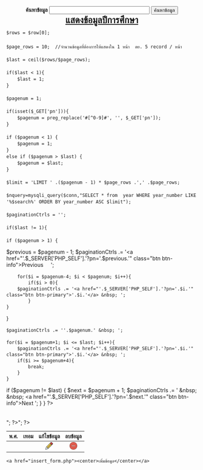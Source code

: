 <BR>
<BR>
<form method="get" id="form" enctype="multipart/form-data" action="" >
<BR><strong><center>ค้นหาข้อมูล</strong>
	<input type="text" name="search" size="30" value="" autocomplete="off">
	<input type="submit" value="ค้นหาข้อมูล"></center>
</form>
<font size ="5" ><center><b><u>แสดงข้อมูลปีการศึกษา</b></u></center></font>
<?php
include_once('conn.php');
$search = isset($_GET['search']) ? $_GET['search']:'';
$sql = "SELECT * FROM year WHERE year_number LIKE '%$search%'ORDER BY year_number ASC"; 
$conn= mysqli_connect("localhost","root","","year") 
or die("Error: " . mysqli_error($conn));
mysqli_query($conn, "SET NAMES 'utf8' ");
//query
$query=mysqli_query($conn,"SELECT COUNT(year_number) FROM year WHERE term LIKE '%$search%'");
	$row = mysqli_fetch_row($query);

	$rows = $row[0];

	$page_rows = 10;  //จำนวนข้อมูลที่ต้องการให้แสดงใน 1 หน้า  ตย. 5 record / หน้า 

	$last = ceil($rows/$page_rows);

	if($last < 1){
		$last = 1;
	}

	$pagenum = 1;

	if(isset($_GET['pn'])){
		$pagenum = preg_replace('#[^0-9]#', '', $_GET['pn']);
	}

	if ($pagenum < 1) {
		$pagenum = 1;
	}
	else if ($pagenum > $last) {
		$pagenum = $last;
	}

	$limit = 'LIMIT ' .($pagenum - 1) * $page_rows .',' .$page_rows;

	$nquery=mysqli_query($conn,"SELECT * from  year WHERE year_number LIKE '%$search%' ORDER BY year_number ASC $limit");

	$paginationCtrls = '';

	if($last != 1){

	if ($pagenum > 1) {
$previous = $pagenum - 1;
		$paginationCtrls .= '<a href="'.$_SERVER['PHP_SELF'].'?pn='.$previous.'" class="btn btn-info">Previous</a> &nbsp; &nbsp; ';

		for($i = $pagenum-4; $i < $pagenum; $i++){
			if($i > 0){
		$paginationCtrls .= '<a href="'.$_SERVER['PHP_SELF'].'?pn='.$i.'" class="btn btn-primary">'.$i.'</a> &nbsp; ';
			}
	}
}

	$paginationCtrls .= ''.$pagenum.' &nbsp; ';

	for($i = $pagenum+1; $i <= $last; $i++){
		$paginationCtrls .= '<a href="'.$_SERVER['PHP_SELF'].'?pn='.$i.'" class="btn btn-primary">'.$i.'</a> &nbsp; ';
		if($i >= $pagenum+4){
			break;
		}
	}

if ($pagenum != $last) {
$next = $pagenum + 1;
$paginationCtrls .= ' &nbsp; &nbsp; <a href="'.$_SERVER['PHP_SELF'].'?pn='.$next.'" class="btn btn-info">Next</a> ';
}
	}
?>
<!DOCTYPE html>
<html>
	<head>
		<link rel="stylesheet" href="https://maxcdn.bootstrapcdn.com/bootstrap/3.3.6/css/bootstrap.min.css"" rel="nofollow">
		<script src="https://maxcdn.bootstrapcdn.com/bootstrap/3.3.7/js/bootstrap.min.js"></script>
	</head>
	<body>
		<div" rel="nofollow">
			<div style="height: 20px;"></div>
			<div class="row">
				<div class="col-lg-2">
				</div>
				<div class="col-lg-8">
					<table width="80%" class="table table-striped table-bordered table-hover">
						<thead>
							<tr class="info" >
							<th><center>พ.ศ.</th>
							<th><center>เทอม</th>
							<th><center>แก้ไขข้อมูล</th>
							<th><center>ลบข้อมูล</th>
							</tr>
						</thead>
						<tbody>
							<?php
								while($crow = mysqli_fetch_array($nquery)){
							?>
							<tr>
								<td><center><?php echo $crow['year_number']; ?></td>
								<td><center><?php echo $crow['term']; ?></td>
								<td><center><?php echo "<a href='update_form.php?year_ID=".$crow['year_ID']."'><img src='edit.png' width='20px' height='20px'></a></td></a>"; ?></td>
								<td><center><?php echo "<a href='delete.php?year_ID=".$crow['year_ID']."' onclick='return confirm(\"คุณต้องการที่จะลบข้อมูลนี้หรือไม่ ?\")'><img src='delete.png' width='20px' height='20px'></a></td></a>"; ?></td>
							</tr>
							<?php
									}
							?>
						</tbody>
					</table>
					<div id="pagination_controls"><?php echo $paginationCtrls; ?></div>
				</div>
				<div class="col-lg-2">
				</div>
			</div>
		</div>
	</body>
</html>

<!-- Ref : 

	https://www.sourcecodester.com/tutorials/php/11606/simple-pagination-using-phpmysqli.html

	-->
	<a href="insert_form.php"><center>เพิ่มข้อมูล</center></a>
